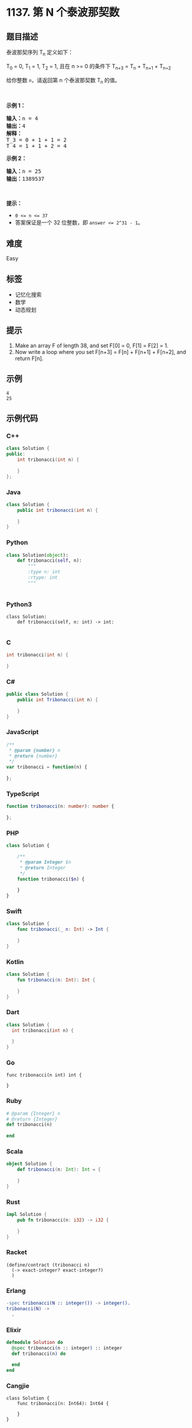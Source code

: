# 1137. 第 N 个泰波那契数

## 题目描述

<p>泰波那契序列&nbsp;T<sub>n</sub>&nbsp;定义如下：&nbsp;</p>

<p>T<sub>0</sub> = 0, T<sub>1</sub> = 1, T<sub>2</sub> = 1, 且在 n &gt;= 0&nbsp;的条件下 T<sub>n+3</sub> = T<sub>n</sub> + T<sub>n+1</sub> + T<sub>n+2</sub></p>

<p>给你整数&nbsp;<code>n</code>，请返回第 n 个泰波那契数&nbsp;T<sub>n </sub>的值。</p>

<p>&nbsp;</p>

<p><strong>示例 1：</strong></p>

<pre><strong>输入：</strong>n = 4
<strong>输出：</strong>4
<strong>解释：</strong>
T_3 = 0 + 1 + 1 = 2
T_4 = 1 + 1 + 2 = 4
</pre>

<p><strong>示例 2：</strong></p>

<pre><strong>输入：</strong>n = 25
<strong>输出：</strong>1389537
</pre>

<p>&nbsp;</p>

<p><strong>提示：</strong></p>

<ul>
	<li><code>0 &lt;= n &lt;= 37</code></li>
	<li>答案保证是一个 32 位整数，即&nbsp;<code>answer &lt;= 2^31 - 1</code>。</li>
</ul>


## 难度

Easy

## 标签

- 记忆化搜索
- 数学
- 动态规划

## 提示

1. Make an array F of length 38, and set F[0] = 0, F[1] = F[2] = 1.
2. Now write a loop where you set F[n+3] = F[n] + F[n+1] + F[n+2], and return F[n].

## 示例

```
4
25
```

## 示例代码

### C++

```cpp
class Solution {
public:
    int tribonacci(int n) {
        
    }
};
```

### Java

```java
class Solution {
    public int tribonacci(int n) {
        
    }
}
```

### Python

```python
class Solution(object):
    def tribonacci(self, n):
        """
        :type n: int
        :rtype: int
        """
        
```

### Python3

```python3
class Solution:
    def tribonacci(self, n: int) -> int:
        
```

### C

```c
int tribonacci(int n) {
    
}
```

### C#

```csharp
public class Solution {
    public int Tribonacci(int n) {
        
    }
}
```

### JavaScript

```javascript
/**
 * @param {number} n
 * @return {number}
 */
var tribonacci = function(n) {
    
};
```

### TypeScript

```typescript
function tribonacci(n: number): number {
    
};
```

### PHP

```php
class Solution {

    /**
     * @param Integer $n
     * @return Integer
     */
    function tribonacci($n) {
        
    }
}
```

### Swift

```swift
class Solution {
    func tribonacci(_ n: Int) -> Int {
        
    }
}
```

### Kotlin

```kotlin
class Solution {
    fun tribonacci(n: Int): Int {
        
    }
}
```

### Dart

```dart
class Solution {
  int tribonacci(int n) {
    
  }
}
```

### Go

```golang
func tribonacci(n int) int {
    
}
```

### Ruby

```ruby
# @param {Integer} n
# @return {Integer}
def tribonacci(n)
    
end
```

### Scala

```scala
object Solution {
    def tribonacci(n: Int): Int = {
        
    }
}
```

### Rust

```rust
impl Solution {
    pub fn tribonacci(n: i32) -> i32 {
        
    }
}
```

### Racket

```racket
(define/contract (tribonacci n)
  (-> exact-integer? exact-integer?)
  )
```

### Erlang

```erlang
-spec tribonacci(N :: integer()) -> integer().
tribonacci(N) ->
  .
```

### Elixir

```elixir
defmodule Solution do
  @spec tribonacci(n :: integer) :: integer
  def tribonacci(n) do
    
  end
end
```

### Cangjie

```cangjie
class Solution {
    func tribonacci(n: Int64): Int64 {

    }
}
```

